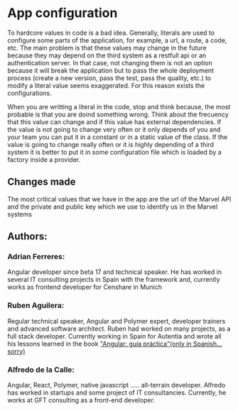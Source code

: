 # App configuration

To hardcore values in code is a bad idea. Generally, literals are used to configure some parts of the application, for example, a url, a route, a code, etc. The main problem is that these values may change in the future because they may depend on the third system as a restfull api or an authentication server. In that case, not changing them is not an option because it will break the application but to pass the whole deployment process (create a new version, pass the test, pass the quality, etc.) to modify a literal value seems exaggerated. For this reason exists the configurations. 

When you are writting a literal in the code, stop and think because, the most probable is that you are doind something wrong. Think about the frecuency that this value can change and if this value has external dependencies. If the value is not going to change very often or it only depends of you and your team you can put it in a constant or in a static value of the class. If the value is going to change really often or it is highly depending of a third system it is better to put it in some configuration file which is loaded by a factory inside a provider. 

 ## Changes made

The most critical values that we have in the app are the url of the Marvel API and the private and public key which we use to identify us in the Marvel systems 

 ## Authors:

 ### Adrian Ferreres:
 Angular developer since beta 17 and technical speaker. He has worked in several IT consulting projects in Spain with the framework and, currently works as frontend developer for Censhare in Munich

 ### Ruben Aguilera:
 Regular technical speaker, Angular and Polymer expert, developer trainers and advanced software architect. Ruben had worked on many projects, as a full stack developer. Currently working in Spain for Autentia and wrote all his lessons learned in the book ["Angular: guía práctica"(only in Spanish... sorry)](https://leanpub.com/angular-guia-practica)

### Alfredo de la Calle:
Angular, React, Polymer, native javascript ..... all-terrain developer. Alfredo has worked in startups and some project of IT consultancies.  Currently, he works at GFT consulting as a front-end developer.
